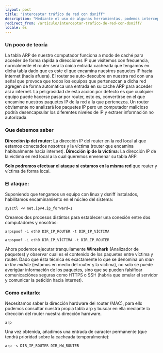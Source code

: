 ```yaml
---
layout: post
title: "Interceptar tráfico de red con dsniff"
description: "Mediante el uso de algunas herramientas, podemos interceptar el tráfico de nuestra red local mediante unos sencillos pasos"
redirect_from: /articulo/interceptar-trafico-de-red-con-dsniff/
locale: es
---
```


### Un poco de teoría
La tabla ARP de nuestro computador funciona a modo de caché para acceder de forma rápida a direcciones IP que visitemos con frecuencia, normalmente el router será la única entrada cacheada que tengamos en dicha tabla dado que es este el que encamina nuestros paquetes IP hacia internet (hacia afuera).
El router se auto-descubre en nuestra red con una señal que provoca que todos los equipos que pertenezcan a dicha red agregen de forma automática una entrada en su cache ARP para acceder así a internet.
La peligrosidad de esta accion por defecto es que cualquier equipo puede hacerse pasar por router, esto es, convertirse en el que encamine nuestros paquetes IP de la red a la que pertenezca. Un router obviamente no analizará los paquetes IP pero un computador malicioso podría desencapsular los diferentes niveles de IP y extraer información no autorizada.

### Que debemos saber
**Dirección ip del router:** La dirección IP del router en la red local al que estamos conectados nosotros y la víctima (router que encamina habitualmente hacia internet).
**Dirección ip de la víctima:** La dirección IP de la víctima en red local a la cual queremos envenenar su tabla ARP.

**Solo podremos efectuar el ataque si estamos en la misma red** que router y víctima de forma local.

### El ataque:
Suponiendo que tengamos un equipo con linux y dsniff instalados, habilitamos encaminamiento en el núcleo del sistema:

    sysctl -w net.ipv4.ip_forward=1

Creamos dos procesos distintos para establecer una conexión entre dos computadores y nosotros:

    arpspoof -i eth0 DIR_IP_ROUTER -t DIR_IP_VÍCTIMA

    arpspoof -i eth0 DIR_IP_VÍCTIMA -t DIR_IP_ROUTER

Ahora podemos ejecutar tranquilamente **Wireshark** (Analizador de paquetes) y observar cual es el contenido de los paquetes entre víctima y router.
Dado que ésta técnica es exactamente lo que se denomina un *man in the middle* (estamos en medio del router y la víctima), no solo se puede averigüar información de los paquetes, sino que se pueden falsificar comunicaciónes seguras como HTTPS o SSH (habría que emular el servidor y comunicar la petición hacia internet).

### Como evitarlo:
Necesitamos saber la dirección hardware del router (MAC), para ello podemos consultar nuestra propia tabla arp y buscar en ella mediante la dirección del router nuestra dirección hardware.

    arp

Una vez obtenida, añadimos una entrada de caracter permanente (que tendrá prioridad sobre la cacheada temporalmente):

    arp -s DIR_IP_ROUTER DIR_HW_ROUTER
